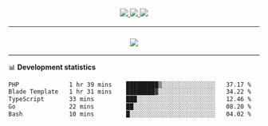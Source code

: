 <h3 align="center">
  <a href="https://github.com/hwalker928">
      <img src="https://img.shields.io/github/followers/hwalker928?label=Followers&style=for-the-badge&color=lightblue">
  </a>
  <a href="https://harryw.link/discord" alt="Discord">
      <img src="https://img.shields.io/discord/738451951758606336?label=discord&style=for-the-badge&color=lightblue"/>
  </a>
  <a href="https://harryw.link/sparked" alt="Sparked Host">
      <img src="https://img.shields.io/static/v1?label=Sponsor&message=Sparked%20Host&color=yellow&style=for-the-badge"/>
  </a>
</h3>

<hr>


<h3 align="center">
  <a href="https://github.com/hwalker928">
      <img src="https://github-profile-trophy.vercel.app/?username=hwalker928&no-bg=true&no-frame=true">
  </a>
</h3>


<hr>

📊 **Development statistics**

<!--START_SECTION:waka-->

```txt
PHP              1 hr 39 mins    █████████▒░░░░░░░░░░░░░░░   37.17 %
Blade Template   1 hr 31 mins    ████████▓░░░░░░░░░░░░░░░░   34.22 %
TypeScript       33 mins         ███░░░░░░░░░░░░░░░░░░░░░░   12.46 %
Go               22 mins         ██░░░░░░░░░░░░░░░░░░░░░░░   08.20 %
Bash             10 mins         █░░░░░░░░░░░░░░░░░░░░░░░░   04.02 %
```

<!--END_SECTION:waka-->
